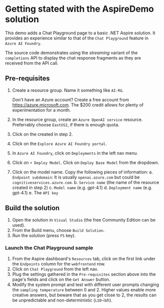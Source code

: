 # Getting stated with the AspireDemo solution

This demo adds a Chat Playground page to a basic .NET Aspire solution. It provides an experience similar to that of the `Chat Playground` feature in `Azure AI Foundry`.

The source code demonstrates using the *streaming* variant of the `completions` API to display the chat response fragments as they are received from the API call.

## Pre-requisites

1. Create a resource group. Name it something like `AI-RG`.

	Don't have an Azure account? Create a free account from https://azure.microsoft.com. The $200 credit allows for plenty of experimentation for a month.

2. In the resource group, create an `Azure OpenAI service` resource. Preferrably choose `EastUS2`, if there is enough quota.
3. Click on the created in step 2.
4. Click on the `Explore Azure AI Foundry portal`.
5. In `Azure AI Foundry`, click on `Deployments` in the left nav menu.
6. Click on `+ Deploy Model`. Click on `Deploy Base Model` from the dropdown.
7. Click on the model name. Copy the following pieces of information:
	a. `Endpoint subdomain`: It is usually `openai.azure.com` but could be `cognitiveservices.azure.com`.
	b. `Service name` (the name of the resource created in step 2)
	c. `Model name` (e.g. gpt-4.1)
	d. `Deployment name` (e.g. gpt-4.1)
	e. The `API key`
 
## Build the solution

1. Open the solution in `Visual Studio` (the free Community Edition can be used).
2. From the Build menu, choose `Build Solution`.
3. Run the solution (press `F5` key).

### Launch the Chat Playground sample

1. From the Aspire dashboard's `Resources` tab, click on the first link under the `Endpoints` column for the `webfrontend` row.
2. Click on `Chat Playground` from the left nav.
3. Plug the settings gathered in the `Pre-requisites` section above into the page's fields and click on the `Get Answer` button.
4. Modify the system prompt and test with different user prompts changing the `sampling temperature` between 0 and 2. Higher values enable more creative answers, but beware that as you get close to 2, the results can be unpredictable and non-deterministic (`LSD`-ish).